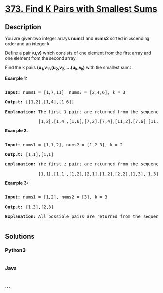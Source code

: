 # [373. Find K Pairs with Smallest Sums](https://leetcode.com/problems/find-k-pairs-with-smallest-sums)

## Description
<p>You are given two integer arrays <b>nums1</b> and <b>nums2</b> sorted in ascending order and an integer <b>k</b>.</p>



<p>Define a pair <b>(u,v)</b> which consists of one element from the first array and one element from the second array.</p>



<p>Find the k pairs <b>(u<sub>1</sub>,v<sub>1</sub>),(u<sub>2</sub>,v<sub>2</sub>) ...(u<sub>k</sub>,v<sub>k</sub>)</b> with the smallest sums.</p>



<p><strong>Example 1:</strong></p>



<pre>

<strong>Input: </strong>nums1 = <span id="example-input-1-1">[1,7,11]</span>, nums2 = <span id="example-input-1-2">[2,4,6]</span>, k = <span id="example-input-1-3">3</span>

<strong>Output: </strong><span id="example-output-1">[[1,2],[1,4],[1,6]] 

<strong>Explanation: </strong></span>The first 3 pairs are returned from the sequence: 

&nbsp;            [1,2],[1,4],[1,6],[7,2],[7,4],[11,2],[7,6],[11,4],[11,6]</pre>



<p><strong>Example 2:</strong></p>



<pre>

<strong>Input: </strong>nums1 = [1,1,2], nums2 = [1,2,3], k = 2

<strong>Output: </strong>[1,1],[1,1]<span>

<strong>Explanation: </strong></span>The first 2 pairs are returned from the sequence: 

&nbsp;            [1,1],[1,1],[1,2],[2,1],[1,2],[2,2],[1,3],[1,3],[2,3]</pre>



<p><strong>Example 3:</strong></p>



<pre>

<strong>Input: </strong>nums1 = [1,2], nums2 = [3], k = 3

<strong>Output: </strong>[1,3],[2,3]<span>

<strong>Explanation: </strong></span>All possible pairs are returned from the sequence: [1,3],[2,3]

</pre>




## Solutions


<!-- tabs:start -->

### **Python3**

```python

```

### **Java**

```java

```

### **...**
```

```

<!-- tabs:end -->
